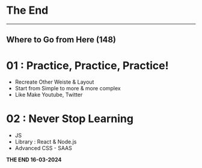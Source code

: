 # The End

---

## Where to Go from Here (148)

# 01 : Practice, Practice, Practice!

- Recreate Other Weiste & Layout
- Start from Simple to more & more complex
- Like Make Youtube, Twitter

# 02 : Never Stop Learning

- JS
- Library : React & Node.js
- Advanced CSS - SAAS

**THE END 16-03-2024**
